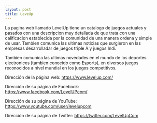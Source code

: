 ```yaml
---
layout: post
title: LeveUp
---
```


La pagina web llamado LevelUp tiene un catalogo de juegos actuales y pasados con una descripcion muy detallada de que trata con una calificacion establecida por la comunidad de una manera ordena y simple de usar. Tambien comunica las ultimas noticias que surgieron en las empresas desarrolladar de juegos triple A y juegos Indi.



Tambien comunica las ultimas novedades en el mundo de los deportes electronicos (tambien conocido como Esports), en diversos juegos reconocidos a nivel mundial en los juegos competitivos. 

Dirección de la página web: https://www.levelup.com/

Dirección de su página de Facebook: https://www.facebook.com/LevelUPcom/

Dirección de su página de YouTube: https://www.youtube.com/user/levelupcom

Dirección de su página de Twitter: https://twitter.com/LevelUpCom
